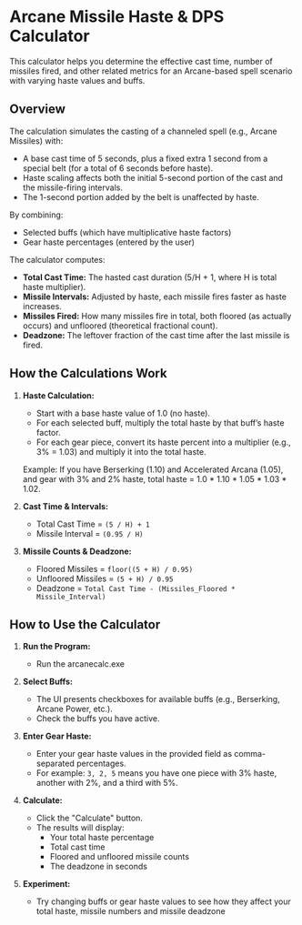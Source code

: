 # Arcane Missile Haste & DPS Calculator

This calculator helps you determine the effective cast time, number of missiles fired, and other related metrics for an Arcane-based spell scenario with varying haste values and buffs.

## Overview

The calculation simulates the casting of a channeled spell (e.g., Arcane Missiles) with:
- A base cast time of 5 seconds, plus a fixed extra 1 second from a special belt (for a total of 6 seconds before haste).
- Haste scaling affects both the initial 5-second portion of the cast and the missile-firing intervals.
- The 1-second portion added by the belt is unaffected by haste.

By combining:
- Selected buffs (which have multiplicative haste factors)
- Gear haste percentages (entered by the user)
  
The calculator computes:
- **Total Cast Time:** The hasted cast duration (5/H + 1, where H is total haste multiplier).
- **Missile Intervals:** Adjusted by haste, each missile fires faster as haste increases.
- **Missiles Fired:** How many missiles fire in total, both floored (as actually occurs) and unfloored (theoretical fractional count).
- **Deadzone:** The leftover fraction of the cast time after the last missile is fired.

## How the Calculations Work

1. **Haste Calculation:**
   - Start with a base haste value of 1.0 (no haste).
   - For each selected buff, multiply the total haste by that buff’s haste factor.
   - For each gear piece, convert its haste percent into a multiplier (e.g., 3% = 1.03) and multiply it into the total haste.
   
   Example: If you have Berserking (1.10) and Accelerated Arcana (1.05), and gear with 3% and 2% haste, total haste = 1.0 * 1.10 * 1.05 * 1.03 * 1.02.

2. **Cast Time & Intervals:**
   - Total Cast Time = `(5 / H) + 1`
   - Missile Interval = `(0.95 / H)`

3. **Missile Counts & Deadzone:**
   - Floored Missiles = `floor((5 + H) / 0.95)`
   - Unfloored Missiles = `(5 + H) / 0.95`
   - Deadzone = `Total Cast Time - (Missiles_Floored * Missile_Interval)`

## How to Use the Calculator

1. **Run the Program:**
    - Run the arcanecalc.exe

2. **Select Buffs:**
   - The UI presents checkboxes for available buffs (e.g., Berserking, Arcane Power, etc.).
   - Check the buffs you have active.

3. **Enter Gear Haste:**
   - Enter your gear haste values in the provided field as comma-separated percentages.
   - For example: `3, 2, 5` means you have one piece with 3% haste, another with 2%, and a third with 5%.

4. **Calculate:**
   - Click the "Calculate" button.
   - The results will display:
     - Your total haste percentage
     - Total cast time
     - Floored and unfloored missile counts
     - The deadzone in seconds

5. **Experiment:**
   - Try changing buffs or gear haste values to see how they affect your total haste, missile numbers and missile deadzone

